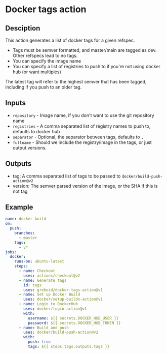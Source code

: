 # Docker tags action

## Desciption
This action generates a list of docker tags for a given refspec.

- Tags must be semver formatted, and master/main are tagged as dev.  Other refspecs lead to no tags.
- You can specify the image name
- You can specify a list of registries to push to if you're not using docker hub (or want multiples)

The latest tag will refer to the highest semver that has been tagged, including if you push to an 
older tag.

## Inputs

 - `repository` - Image name, if you don't want to use the git repository name
 - `registries` - A comma separated list of registry names to push to, defaults to docker hub
 - `separator` - Optional, the separator between tags, defaults to `,`
 - `fullname` - Should we include the registry/image in the tags, or just output versions.

## Outputs
 - tag: A comma separated list of tags to be passed to `docker/build-push-action@v2`
 - version: The semver parsed version of the image, or the SHA if this is not tag

## Example

```yaml
name: docker build
on:
  push:
    branches:
      - master
    tags:
      - v*
jobs:
  docker:
    runs-on: ubuntu-latest
    steps:
      - name: Checkout
        uses: actions/checkout@v2
      - name: Generate tags
        id: tags
        uses: greboid/docker-tags-action@v1
      - name: Set up Docker Build
        uses: docker/setup-buildx-action@v1
      - name: Login to DockerHub
        uses: docker/login-action@v1
        with:
          username: ${{ secrets.DOCKER_HUB_USER }}
          password: ${{ secrets.DOCKER_HUB_TOKEN }}
      - name: Build and push
        uses: docker/build-push-action@v2
        with:
          push: true
          tags: ${{ steps.tags.outputs.tags }}
```
